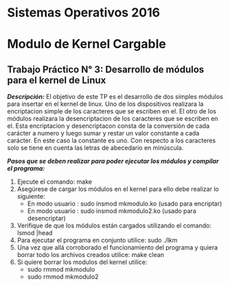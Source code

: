 # Sistemas Operativos 2016
# Modulo de Kernel Cargable
## Trabajo Práctico N° 3: Desarrollo de módulos para el kernel de Linux
				
			
			 		

***Descripción:*** El objetivo de este TP es el desarrollo de dos simples módulos para insertar en el kernel de linux. Uno de los dispositivos realizara la encriptacion simple de los caracteres que se escriben en el. El otro de los módulos realizara la desencriptacion de los caracteres que se escriben en el. Esta encriptacion y desencriptacon consta de la conversión de cada carácter a numero y luego sumar y restar un valor constante a cada carácter. En este caso la constante es uno. Con respecto a los caracteres solo se tiene en cuenta las letras de abecedario en minúscula.

***Pasos que se deben realizar para poder ejecutar los módulos y compilar el programa:***

1. Ejecute el comando: make
2. Asegúrese de cargar los módulos en el kernel para ello debe realizar lo siguiente:
	* En modo usuario : sudo insmod mkmodulo.ko (usado para encriptar)
	* En modo usuario : sudo insmod mkmodulo2.ko (usado para desencriptar)
3. Verifique de que los módulos están cargados utilizando el comando: lsmod |head
4. Para ejecutar el programa en conjunto utilice: sudo ./lkm
5. Una vez que allá corroborado el funcionamiento del programa y quiera borrar todo los archivos creados utilice: make clean
6. Si quiere borrar los modulos del kernel utilice:
	* sudo rmmod mkmodulo
	* sudo rmmod mkmodulo2

